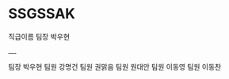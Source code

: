 # SSGSSAK
<table>
  <th>
    <thead>
    <tr>직급</tr>
    <tr>이름</tr>
    </thead>
    </th>
  <tbody>
    <tr>
      팀장 
    </tr>
    <tr>
      박우현 
    </tr>
  </tbody>
</table>
팀장 박우현 
팀원 강명건
팀원 권맑음
팀원 원대안
팀원 이동영
팀원 이동찬 

